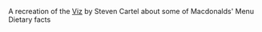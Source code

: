A recreation of the [Viz](https://public.tableau.com/app/profile/stevenc/viz/McDonaldsNutritionInfo/McDonalds) by Steven Cartel
about some of Macdonalds' Menu Dietary facts
